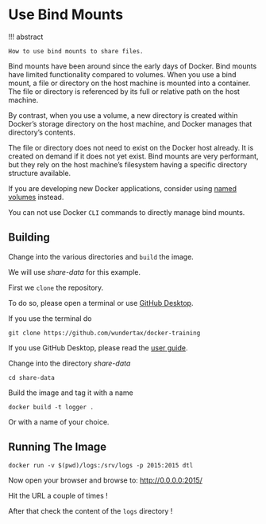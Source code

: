 # Use Bind Mounts

!!! abstract

    How to use bind mounts to share files.

Bind mounts have been around since the early days of Docker.
Bind mounts have limited functionality compared to volumes.
When you use a bind mount, a file or directory on the host machine is mounted into a container.
The file or directory is referenced by its full or relative path on the host machine.

 By contrast, when you use a volume, a new directory is created within Docker’s storage directory on the host machine, and Docker manages that directory’s contents.

The file or directory does not need to exist on the Docker host already.
It is created on demand if it does not yet exist. Bind mounts are very performant, but they rely on the host machine’s filesystem having a specific directory structure available.

 If you are developing new Docker applications, consider using [named volumes](https://docs.docker.com/storage/volumes/) instead.

You can not use Docker `CLI` commands to directly manage bind mounts.

## Building

Change into the various directories and ``build`` the image.

We will use *share-data* for this example.

First we ``clone`` the repository.

To do so, please open a terminal or use [GitHub Desktop](https://desktop.github.com/).

If you use the terminal do

``` console
git clone https://github.com/wundertax/docker-training
```

If you use GitHub Desktop, please read the [user guide](https://help.github.com/desktop/guides/).

Change into the directory *share-data*

``` console
cd share-data
```

Build the image and tag it with a name

``` console
docker build -t logger .
```

Or with a name of your choice.

## Running The Image
```console
docker run -v $(pwd)/logs:/srv/logs -p 2015:2015 dtl
```

Now open your browser and browse to: http://0.0.0.0:2015/

Hit the URL a couple of times !

After that check the content of the ``logs`` directory !

